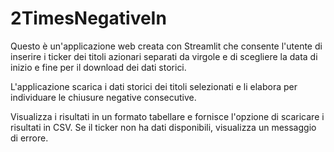 # 2TimesNegativeIn

Questo è un'applicazione web creata con Streamlit che consente l'utente di inserire i ticker dei titoli azionari separati da virgole e di scegliere la data di inizio e fine per il download dei dati storici. 

L'applicazione scarica i dati storici dei titoli selezionati e li elabora per individuare le chiusure negative consecutive. 

Visualizza i risultati in un formato tabellare e fornisce l'opzione di scaricare i risultati in CSV. Se il ticker non ha dati disponibili, visualizza un messaggio di errore.
